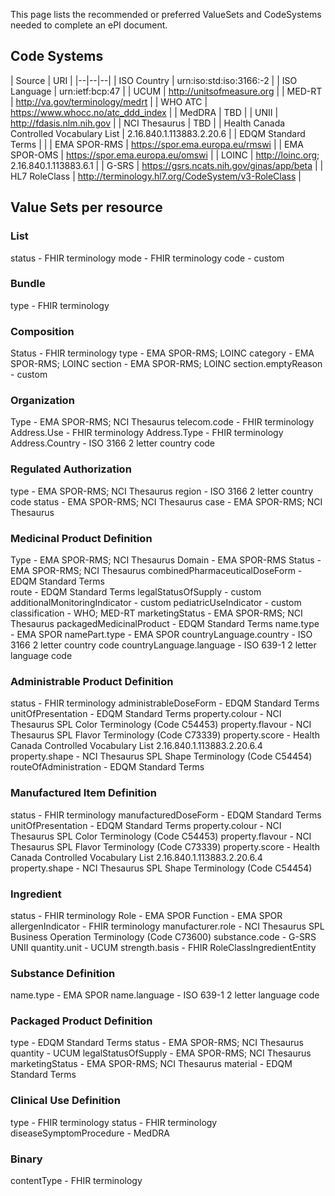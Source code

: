 
This page lists the recommended or preferred ValueSets and CodeSystems needed to complete an ePI document. 

## Code Systems
| Source | URI |
|--|--|--|
| ISO Country | urn:iso:std:iso:3166:-2 |
| ISO Language | urn:ietf:bcp:47 |
| UCUM | http://unitsofmeasure.org |
| MED-RT | http://va.gov/terminology/medrt |
| WHO ATC | https://www.whocc.no/atc_ddd_index |
| MedDRA | TBD |
| UNII | http://fdasis.nlm.nih.gov |
| NCI Thesaurus | TBD |
| Health Canada Controlled Vocabulary List | 2.16.840.1.113883.2.20.6 |
| EDQM Standard Terms |  |
| EMA SPOR-RMS | https://spor.ema.europa.eu/rmswi |
| EMA SPOR-OMS | https://spor.ema.europa.eu/omswi  |
| LOINC | http://loinc.org; 2.16.840.1.113883.6.1 |
| G-SRS | https://gsrs.ncats.nih.gov/ginas/app/beta |
| HL7 RoleClass | http://terminology.hl7.org/CodeSystem/v3-RoleClass |

## Value Sets per resource
### List
status - FHIR terminology
mode -  FHIR terminology
code -  custom

### Bundle 
type - FHIR terminology

### Composition 
Status - FHIR terminology
type - EMA SPOR-RMS; LOINC
category -  EMA SPOR-RMS; LOINC
section - EMA SPOR-RMS; LOINC
section.emptyReason - custom

### Organization 
Type -  EMA SPOR-RMS; NCI Thesaurus
telecom.code - FHIR terminology
Address.Use  -  FHIR terminology
Address.Type -  FHIR terminology 
Address.Country - ISO 3166 2 letter country code

### Regulated Authorization 
type -  EMA SPOR-RMS; NCI Thesaurus
region - ISO 3166 2 letter country code
status - EMA SPOR-RMS; NCI Thesaurus
case -  EMA SPOR-RMS; NCI Thesaurus

### Medicinal Product Definition 
Type -  EMA SPOR-RMS; NCI Thesaurus
Domain - EMA SPOR-RMS
Status - EMA SPOR-RMS; NCI Thesaurus
combinedPharmaceuticalDoseForm - EDQM Standard Terms	
route  - EDQM Standard Terms
legalStatusOfSupply - custom
additionalMonitoringIndicator  - custom
pediatricUseIndicator  - custom
classification - WHO; MED-RT
marketingStatus - EMA SPOR-RMS; NCI Thesaurus
packagedMedicinalProduct -  EDQM Standard Terms
name.type  - EMA SPOR
namePart.type  - EMA SPOR
countryLanguage.country - ISO 3166 2 letter country code
countryLanguage.language -  ISO 639-1 2 letter language code

### Administrable Product Definition 
status - FHIR terminology
administrableDoseForm  - EDQM Standard Terms
unitOfPresentation - EDQM Standard Terms
property.colour - NCI Thesaurus SPL Color Terminology (Code C54453)
property.flavour - NCI Thesaurus SPL Flavor Terminology (Code C73339)
property.score - Health Canada Controlled Vocabulary List 2.16.840.1.113883.2.20.6.4
property.shape - NCI Thesaurus SPL Shape Terminology (Code C54454)
routeOfAdministration  - EDQM Standard Terms

### Manufactured Item Definition 
status - FHIR terminology
manufacturedDoseForm -  EDQM Standard Terms
unitOfPresentation - EDQM Standard Terms
property.colour - NCI Thesaurus SPL Color Terminology (Code C54453)
property.flavour - NCI Thesaurus SPL Flavor Terminology (Code C73339)
property.score - Health Canada Controlled Vocabulary List 2.16.840.1.113883.2.20.6.4
property.shape - NCI Thesaurus SPL Shape Terminology (Code C54454)

### Ingredient 
status - FHIR terminology
Role -  EMA SPOR
Function - EMA SPOR 
allergenIndicator  - FHIR terminology
manufacturer.role  - NCI Thesaurus SPL Business Operation Terminology (Code C73600)
substance.code - G-SRS UNII
quantity.unit  - UCUM
strength.basis - FHIR RoleClassIngredientEntity

### Substance Definition
name.type    -  EMA SPOR
name.language  - ISO 639-1 2 letter language code

### Packaged Product Definition 
type -  EDQM Standard Terms
status - EMA SPOR-RMS; NCI Thesaurus
quantity -  UCUM
legalStatusOfSupply - EMA SPOR-RMS; NCI Thesaurus
marketingStatus - EMA SPOR-RMS; NCI Thesaurus
material - EDQM Standard Terms

### Clinical Use Definition 
type - FHIR terminology
status - FHIR terminology
diseaseSymptomProcedure - MedDRA

### Binary 
contentType - FHIR terminology
